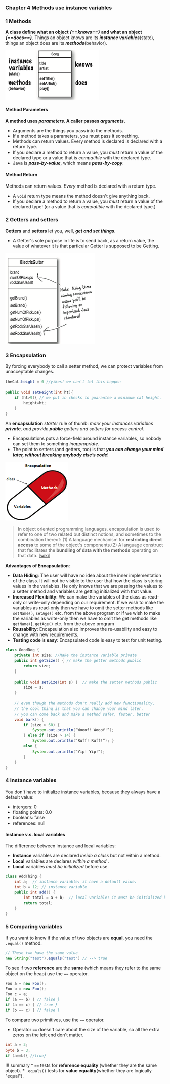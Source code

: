 ### **Chapter 4 Methods use instance variables**

### 1 Methods

<b>A class define what an object <i>{==knows==}</i> and what an object <i>{==does==}</i></b>. Things an object knows are its ***instance variables***(state), things an object does are its ***methods***(behavior).

![a class describes what an object knows and what an object does](figures/AClassDescribesWhatAnObjectKnowsAndWhatAnObjectDoes.png)

#### Method Parameters

<b>A method uses <i>parameters</i>. A caller passes <i>arguments</i>.</b>

* Arguments are the things you pass into the methods.
* If a method takes a parameters, you must pass it something.
* Methods can return values. Every method is declared is declared with a return type.
* If you declare a method to return a value, you *must* return a value of the declared type or a value that is *compatible* with the declared type.
* Java is ***pass-by-value***, which means ***pass-by-copy***.

#### Method Return

Methods can return values. *Every* method is declared with a return type.

* A `void` return type means the method doesn't give anything back.
* If you declare a method to return a value, you *must* return a value of the declared type! (or a value that is *compatible* with the declared type.)

### 2 Getters and setters

**Getters** and **setters** let you, well, ***get and set things***.

* A Getter's sole purpose in life is to send back, as a return value, the value of whatever it is that particular Getter is supposed to be Getting.


![getters_and_setters](figures/getters_and_setters.png)


### 3 Encapsulation


By forcing everybody to call a setter method, we can protect variables from unacceptable changes.

```java
theCat.height = 0 //yikes! we can't let this happen

public void setHeight(int ht){
    if (ht>9){ // we put in checks to guarantee a minimum cat height.
        height=ht;
    }
}
```

An **encapsulation** *starter* rule of thumb: _mark your instances variables ***private***, and provide ***public*** getters and setters for access control._

* Encapsulations puts a force-field around instance variables, so nobody can set them to something *inappropriate*.
* The point to setters (and getters, too) is that ***you can change your mind later, without breaking anybody else’s code***!

![encapsulation](figures/encapsulation.png)


> In object oriented programming languages, encapsulation is used to refer to one of two related but distinct notions, and sometimes to the combination thereof: (1) A language mechanism for **restricting direct access** to some of the object's components.(2) A language construct that facilitates the **bundling of data with the methods** operating on that data. [[wiki](https://en.wikipedia.org/wiki/Encapsulation_(computer_programming))]

**Advantages of Encapsulation**:

* **Data Hiding**: The user will have no idea about the inner implementation of the class. It will not be visible to the user that how the class is storing values in the variables. He only knows that we are passing the values to a setter method and variables are getting initialized with that value.
* **Increased Flexibility**: We can make the variables of the class as read-only or write-only depending on our requirement. If we wish to make the variables as read-only then we have to omit the setter methods like `setName()`, `setAge()` etc. from the above program or if we wish to make the variables as write-only then we have to omit the get methods like `getName(`), `getAge()` etc. from the above program
* **Reusability**: Encapsulation also improves the re-usability and easy to change with new requirements.
* **Testing code is easy**: Encapsulated code is easy to test for unit testing.



```Java
class GoodDog {
    private int size; //Make the instance variable private
    public int getSize() { // make the getter methods public
        return size; 
    }

    public void setSize(int s) {  // make the setter methods public
        size = s; 
    }

    // even though the methods don't really add new functionality,
    // the cool thing is that you can change your mind later.
    // you can come back and make a method safer, faster, better
    void bark() {
        if (size > 60) { 
            System.out.println(“Wooof! Wooof!”); 
        } else if (size > 14) {
            System.out.println(“Ruff! Ruff!”); } 
        else {
            System.out.println(“Yip! Yip!”); 
        }
    }
}
```

### 4 Instance variables

You don't have to initialize instance variables, because they always have a default value:

* intergers: 0
* floating points: 0.0
* booleans: false
* references: null

#### Instance v.s. local variables

The difference between instance and local variables:

* **Instance** variables are declared _inside a class_ but not within a method.
* **Local** variables are declares _within a method_ .
* **Local** variables _must be initialized_ before use.

```Java
class AddThing { 
    int a;  // instance variable: it have a default value.
    int b = 12; // instance variable
    public int add() { 
        int total = a + b;  // local variable: it must be initialized before use!
        return total;
    }
}
```

### 5 Comparing variables

If you want to know if the value of two objects are **equal**, you need the `.equal()` method.

```java
// These two have the same value
new String("test").equals("test") // --> true 
```

To see if two **reference** are the **same** (which means they refer to the same object on the heap) use the `==` operator.

```Java
Foo a = new Foo(); 
Foo b = new Foo(); 
Foo c = a; 
if (a == b) { // false } 
if (a == c) { // true } 
if (b == c) { // false }
```

To compare two primitives, use the `==` operator.

* Operator `==` doesn't care about the size of the variable, so all the extra zeros on the left end don't matter.

```java
int a = 3;
byte b = 3;
if (a==b){ //true}
```
    
!!! summary
    * `==` tests for **reference equality** (whether they are the same object).
    * `.equals()` tests for **value equality**(whether they are logically "equal").
